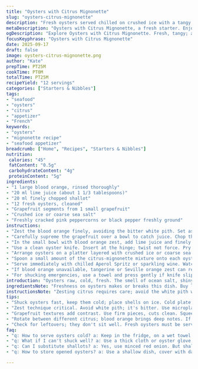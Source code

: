 ```yaml
---
title: "Oysters with Citrus Mignonette"
slug: "oysters-citrus-mignonette"
description: "Fresh oysters served chilled on crushed ice with a tangy mignonette made from blood orange zest, lime juice, and shallots. The citrus adds brightness, balancing the ocean flavor. Garnished with bits of segmented grapefruit and a touch of cracked pink peppercorns. A light, refreshing starter that pairs well with bubbly or an Aperol Spritz. Practical tips for shucking and keeping oysters cold included. Variations for lemon or tangerine zests suggested. Simple, no-fuss plating relying on tactile freshness cues."
metaDescription: "Oysters with Citrus Mignonette, a fresh starter. Enjoy ocean flavors accentuated by bright citrus and herbs."
ogDescription: "Explore Oysters with Citrus Mignonette. Fresh, tangy; a refreshing seafood starter perfect with bubbles."
focusKeyphrase: "Oysters with Citrus Mignonette"
date: 2025-09-17
draft: false
image: oysters-citrus-mignonette.png
author: "Kate"
prepTime: PT25M
cookTime: PT0M
totalTime: PT25M
recipeYield: "12 servings"
categories: ["Starters & Nibbles"]
tags:
- "seafood"
- "oysters"
- "citrus"
- "appetizer"
- "French"
keywords:
- "oysters"
- "mignonette recipe"
- "seafood appetizer"
breadcrumb: ["Home", "Recipes", "Starters & Nibbles"]
nutrition: 
 calories: "45"
 fatContent: "0.5g"
 carbohydrateContent: "4g"
 proteinContent: "5g"
ingredients:
- "1 large blood orange, rinsed thoroughly"
- "20 ml lime juice (about 1 1/3 tablespoons)"
- "20 ml finely chopped shallot"
- "12 fresh oysters, cleaned"
- "Grapefruit segments from 1 small grapefruit"
- "Crushed ice or coarse sea salt"
- "Freshly cracked pink peppercorns or black pepper freshly ground"
instructions:
- "Zest the blood orange finely, avoiding the bitter white pith. Set aside twenty ml (about 1 1/3 tablespoons) of freshly squeezed orange juice in a small bowl and reserve the rest for other uses."
- "Carefully supreme the grapefruit over a bowl to catch juice. Chop the supremes into small pieces, set aside. Squeeze any remaining grapefruit juice into the bowl."
- "In the small bowl with blood orange zest, add lime juice and finely minced shallots. Mix gently. This acidic base helps balance the oyster brine. Taste and adjust sharpness only here; too much lime kills balance."
- "Use a clean oyster knife. Insert at the hinge; twist not force. Pry open without breaking liquor. Slip blade between shell and muscle, detach gently to keep oysters flat and full. Work quickly to keep oysters cold."
- "Arrange oysters on a platter layered with crushed ice or coarse sea salt to keep them stable and cold. The cold plate maintains oyster texture and freshness -- never room temperature."
- "Spoon a small amount of the citrus-mignonette mixture onto each oyster. Place 2 to 3 pieces of chopped grapefruit on top carefully. Finish with a light crack of pink peppercorns over each."
- "Serve immediately with chilled Aperol Spritz or sparkling wine. Watch for oyster brine pooling to judge freshness before eating. No leftovers; fresh oysters don’t wait."
- "If blood orange unavailable, tangerine or Seville orange zest can replace. Shallots can be swapped with finely minced red onion but shallots offer cleaner brightness. If pink peppercorns missing, freshly ground black pepper works."
- "For shucking emergencies, use a towel and press gently if knife slips. Keep fingertips clear to avoid accidents. Efficiency is key to maintain briny liquor intact."
introduction: "Oysters raw, cold, fresh. The smell of ocean salt, shiny meat nestled tight. Citrus cuts sharp, breaks sea brine with zest and the bite of lime and shallots. This one is about balance — not too much acid, not lost in dullness. The tactile feel of oysters slipping from shells, cold plate stinging fingertips. Not complicated. Just clean, quick prep when guests need a starter that sings without fuss. Make mignonette your own — swap citrus, tweak acid to your taste. Keep oysters cold, shuck fast, serve chill, and watch the liquid pearls shine. Drink bubbles alongside. Simple math, high impact."
ingredientsNote: "Freshness on oysters makes or breaks this dish. Buy local, reputable fishmongers. Keep oysters in the coldest part of your fridge on a wet towel. Do not submerge in water or airtight containers — kills taste, muddles texture. Citrus choices affect final precision; blood orange for deep aromatics, lime adds bite where lemon softens too much. Shallots preferred over raw onions for subtle onion fragrance without harshness. For crushed ice, clear large shards preferred to avoid dilution and quick melting; coarse sea salt can be a stable backup but avoid over-salting if using edible salt under shells. Pink peppercorns give gentle fruitiness with pepper sharpness. If none on hand, fresh black pepper is fine but less impactful. You want texture contrast across the palate, not just salt and acid stretching."
instructionsNote: "Zesting citrus requires care; avoid the white pith which turns bitter. Using a microplane grater directly over the bowl captures volatile oils without waste. Segmenting (supreming) citrus involves cutting away all white membranes so only flesh remains—this reduces bitterness and yields neat bites on oysters. In oyster shucking, a quick pop at the hinge prevents broken shells and liquid loss. Work on a damp towel for grip and safety. Arrange oysters cold on crushed ice or a bed of coarse sea salt for a visually appealing presentation that stabilizes shells. Spoon mignonette carefully so it pools inside the oyster, not over the shell where it runs off. The last crack of pepper should be fresh—pre-ground pepper loses aroma rapidly. No leftovers—serve fresh or not at all."
tips:
- "Shuck oysters fast, keep them cold; place shells on ice. Cold plate keeps brine; preserves texture. Freshness is key. Use a towel to grip."
- "Zest technique critical. Avoid white pith; it's bitter. Use microplane, captures oils without waste. Angle zucchini, make zest fly."
- "Grapefruit textures add contrast. Use firm pieces, cuts clean. Squeeze juice into mignonette for balance; don’t let acidity overpower."
- "Rotate between different citrus; blood orange brings deep notes. If unavailable, adjust with tangerine or Seville. Switch shallots for onion if needed."
- "Check for leftovers; they don't sit well. Fresh oysters must be served right after shucking. Time matters. Liquor loses firmness fast."
faq:
- "q: How to serve oysters cold? a: Keep in the fridge, on a wet towel. Avoid airtight; they lose texture. Serve immediately after opening."
- "q: What if I can't shuck well? a: Use a thick cloth or oyster glove; protect fingers. Shuck right before serving. Don’t let them sit."
- "q: Can I substitute shallots? a: Yes, use minced red onion. But shallots are cleaner, less harsh. Experiment with citrus for flavor tweaks."
- "q: How to store opened oysters? a: Use a shallow dish, cover with damp towel. Not too long, though. Fresh is best; discard if unsure."

---
```

